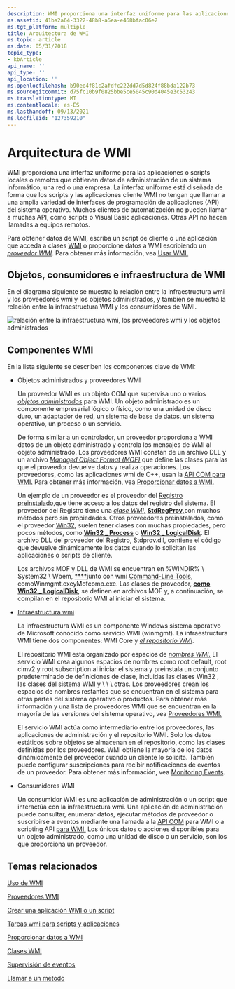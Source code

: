 ```yaml
---
description: WMI proporciona una interfaz uniforme para las aplicaciones o scripts locales o remotos que obtienen datos de administración de un sistema informático, una red o una empresa.
ms.assetid: 41ba2a64-3322-48b8-a6ea-e468bfac06e2
ms.tgt_platform: multiple
title: Arquitectura de WMI
ms.topic: article
ms.date: 05/31/2018
topic_type:
- kbArticle
api_name: ''
api_type: ''
api_location: ''
ms.openlocfilehash: b90ee4f81c2afdfc222dd7d5d824f88bda122b73
ms.sourcegitcommit: d75fc10b9f0825bbe5ce5045c90d4045e3c53243
ms.translationtype: MT
ms.contentlocale: es-ES
ms.lasthandoff: 09/13/2021
ms.locfileid: "127359210"
---
```

# <a name="wmi-architecture"></a>Arquitectura de WMI

WMI proporciona una interfaz uniforme para las aplicaciones o scripts locales o remotos que obtienen datos de administración de un sistema informático, una red o una empresa. La interfaz uniforme está diseñada de forma que los scripts y las aplicaciones cliente WMI no tengan que llamar a una amplia variedad de interfaces de programación de aplicaciones (API) del sistema operativo. Muchos clientes de automatización no pueden llamar a muchas API, como scripts o Visual Basic aplicaciones. Otras API no hacen llamadas a equipos remotos.

Para obtener datos de WMI, escriba un script de cliente o una aplicación que acceda a clases [WMI](wmi-classes.md) o proporcione datos a WMI escribiendo un [*proveedor WMI*](gloss-p.md). Para obtener más información, vea [Usar WMI.](using-wmi.md)

## <a name="objects-consumers-and-infrastructure-of-wmi"></a>Objetos, consumidores e infraestructura de WMI

En el diagrama siguiente se muestra la relación entre la infraestructura wmi y los proveedores wmi y los objetos administrados, y también se muestra la relación entre la infraestructura WMI y los consumidores de WMI.

![relación entre la infraestructura wmi, los proveedores wmi y los objetos administrados](images/wmi-architecture.png)

## <a name="wmi-components"></a>Componentes WMI

En la lista siguiente se describen los componentes clave de WMI:

-   Objetos administrados y proveedores WMI

    Un proveedor WMI es un objeto COM que supervisa uno o varios [*objetos administrados*](gloss-m.md) para WMI. Un objeto administrado es un componente empresarial lógico o físico, como una unidad de disco duro, un adaptador de red, un sistema de base de datos, un sistema operativo, un proceso o un servicio.

    De forma similar a un controlador, un proveedor proporciona a WMI datos de un objeto administrado y controla los mensajes de WMI al objeto administrado. Los proveedores WMI constan de un archivo DLL y un archivo [*Managed Object Format (MOF)*](gloss-m.md) que define las clases para las que el proveedor devuelve datos y realiza operaciones. Los proveedores, como las aplicaciones wmi de C++, usan la [API COM para WMI.](com-api-for-wmi.md) Para obtener más información, vea [Proporcionar datos a WMI.](providing-data-to-wmi.md)

    Un ejemplo de un proveedor es el proveedor del [Registro preinstalado,](/previous-versions/windows/desktop/regprov/system-registry-provider)que tiene acceso a los datos del registro del sistema. El proveedor del Registro tiene una [*clase WMI,*](gloss-w.md) [**StdRegProv,**](/previous-versions/windows/desktop/regprov/stdregprov)con muchos métodos pero sin propiedades. Otros proveedores preinstalados, como el proveedor [Win32](/windows/desktop/CIMWin32Prov/win32-provider), suelen tener clases con muchas propiedades, pero pocos métodos, como [**Win32 \_ Process**](/windows/desktop/CIMWin32Prov/win32-process) o [**Win32 \_ LogicalDisk**](/windows/desktop/CIMWin32Prov/win32-logicaldisk). El archivo DLL del proveedor del Registro, Stdprov.dll, contiene el código que devuelve dinámicamente los datos cuando lo solicitan las aplicaciones o scripts de cliente.

    Los archivos MOF y DLL de WMI se encuentran en %WINDIR% \\ System32 \\ Wbem, [](winmgmt.md) [****](mofcomp.md)junto con wmi [Command-Line Tools](wmi-command-line-tools.md), comoWinmgmt.exeyMofcomp.exe. Las clases de proveedor, [**como Win32 \_ LogicalDisk**](/windows/desktop/CIMWin32Prov/win32-logicaldisk), se definen en archivos MOF y, a continuación, se compilan en el repositorio WMI al iniciar el sistema.

-   [Infraestructura wmi](wmi-infrastructure.md)

    La infraestructura WMI es un componente Windows sistema operativo de Microsoft conocido como servicio WMI (winmgmt). La infraestructura WMI tiene dos componentes: WMI Core y [*el repositorio WMI*](gloss-w.md).

    El repositorio WMI está organizado por espacios de [*nombres WMI.*](gloss-n.md) El servicio WMI crea algunos espacios de nombres como root default, root cimv2 y root subscription al iniciar el sistema y preinstala un conjunto predeterminado de definiciones de clase, incluidas las clases Win32 , las clases del sistema WMI y \\ \\ \\ otras. [](/windows/desktop/CIMWin32Prov/win32-provider) [](wmi-system-classes.md) Los proveedores crean los espacios de nombres restantes que se encuentran en el sistema para otras partes del sistema operativo o productos. Para obtener más información y una lista de proveedores WMI que se encuentran en la mayoría de las versiones del sistema operativo, vea [Proveedores WMI.](wmi-providers.md)

    El servicio WMI actúa como intermediario entre los proveedores, las aplicaciones de administración y el repositorio WMI. Solo los datos estáticos sobre objetos se almacenan en el repositorio, como las clases definidas por los proveedores. WMI obtiene la mayoría de los datos dinámicamente del proveedor cuando un cliente lo solicita. También puede configurar suscripciones para recibir notificaciones de eventos de un proveedor. Para obtener más información, vea [Monitoring Events](monitoring-events.md).

-   Consumidores WMI

    Un consumidor WMI es una aplicación de administración o un script que interactúa con la infraestructura wmi. Una aplicación de administración puede consultar, enumerar datos, ejecutar métodos de proveedor o suscribirse a eventos mediante una llamada a la [API COM](com-api-for-wmi.md) para WMI o a scripting API [para WMI.](scripting-api-for-wmi.md) Los únicos datos o acciones disponibles para un objeto administrado, como una unidad de disco o un servicio, son los que proporciona un proveedor.

## <a name="related-topics"></a>Temas relacionados

<dl> <dt>

[Uso de WMI](using-wmi.md)
</dt> <dt>

[Proveedores WMI](wmi-providers.md)
</dt> <dt>

[Crear una aplicación WMI o un script](creating-a-wmi-application-or-script.md)
</dt> <dt>

[Tareas wmi para scripts y aplicaciones](wmi-tasks-for-scripts-and-applications.md)
</dt> <dt>

[Proporcionar datos a WMI](providing-data-to-wmi.md)
</dt> <dt>

[Clases WMI](wmi-classes.md)
</dt> <dt>

[Supervisión de eventos](monitoring-events.md)
</dt> <dt>

[Llamar a un método](calling-a-method.md)
</dt> </dl>

 

 
